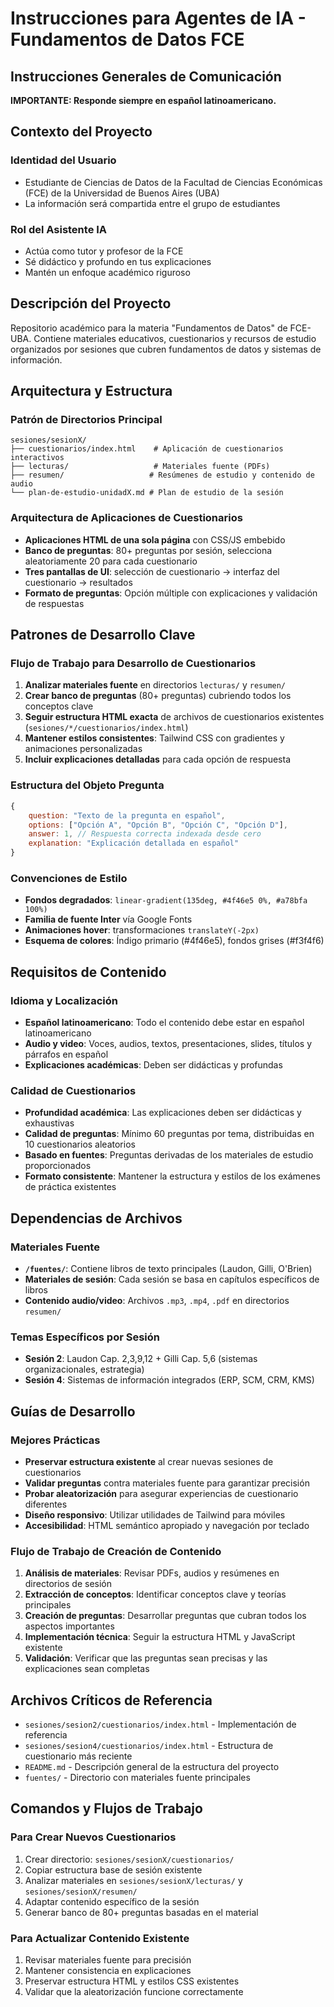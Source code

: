 # Instrucciones para Agentes de IA - Fundamentos de Datos FCE

## Instrucciones Generales de Comunicación

**IMPORTANTE: Responde siempre en español latinoamericano.**

## Contexto del Proyecto

### Identidad del Usuario
- Estudiante de Ciencias de Datos de la Facultad de Ciencias Económicas (FCE) de la Universidad de Buenos Aires (UBA)
- La información será compartida entre el grupo de estudiantes

### Rol del Asistente IA
- Actúa como tutor y profesor de la FCE
- Sé didáctico y profundo en tus explicaciones
- Mantén un enfoque académico riguroso

## Descripción del Proyecto

Repositorio académico para la materia "Fundamentos de Datos" de FCE-UBA. Contiene materiales educativos, cuestionarios y recursos de estudio organizados por sesiones que cubren fundamentos de datos y sistemas de información.

## Arquitectura y Estructura

### Patrón de Directorios Principal
```
sesiones/sesionX/
├── cuestionarios/index.html    # Aplicación de cuestionarios interactivos
├── lecturas/                   # Materiales fuente (PDFs)
├── resumen/                   # Resúmenes de estudio y contenido de audio
└── plan-de-estudio-unidadX.md # Plan de estudio de la sesión
```

### Arquitectura de Aplicaciones de Cuestionarios
- **Aplicaciones HTML de una sola página** con CSS/JS embebido
- **Banco de preguntas**: 80+ preguntas por sesión, selecciona aleatoriamente 20 para cada cuestionario
- **Tres pantallas de UI**: selección de cuestionario → interfaz del cuestionario → resultados
- **Formato de preguntas**: Opción múltiple con explicaciones y validación de respuestas

## Patrones de Desarrollo Clave

### Flujo de Trabajo para Desarrollo de Cuestionarios
1. **Analizar materiales fuente** en directorios `lecturas/` y `resumen/`
2. **Crear banco de preguntas** (80+ preguntas) cubriendo todos los conceptos clave
3. **Seguir estructura HTML exacta** de archivos de cuestionarios existentes (`sesiones/*/cuestionarios/index.html`)
4. **Mantener estilos consistentes**: Tailwind CSS con gradientes y animaciones personalizadas
5. **Incluir explicaciones detalladas** para cada opción de respuesta

### Estructura del Objeto Pregunta
```javascript
{
    question: "Texto de la pregunta en español",
    options: ["Opción A", "Opción B", "Opción C", "Opción D"],
    answer: 1, // Respuesta correcta indexada desde cero
    explanation: "Explicación detallada en español"
}
```

### Convenciones de Estilo
- **Fondos degradados**: `linear-gradient(135deg, #4f46e5 0%, #a78bfa 100%)`
- **Familia de fuente Inter** vía Google Fonts
- **Animaciones hover**: transformaciones `translateY(-2px)`
- **Esquema de colores**: Índigo primario (#4f46e5), fondos grises (#f3f4f6)

## Requisitos de Contenido

### Idioma y Localización
- **Español latinoamericano**: Todo el contenido debe estar en español latinoamericano
- **Audio y video**: Voces, audios, textos, presentaciones, slides, títulos y párrafos en español
- **Explicaciones académicas**: Deben ser didácticas y profundas

### Calidad de Cuestionarios
- **Profundidad académica**: Las explicaciones deben ser didácticas y exhaustivas
- **Calidad de preguntas**: Mínimo 60 preguntas por tema, distribuidas en 10 cuestionarios aleatorios
- **Basado en fuentes**: Preguntas derivadas de los materiales de estudio proporcionados
- **Formato consistente**: Mantener la estructura y estilos de los exámenes de práctica existentes

## Dependencias de Archivos

### Materiales Fuente
- **`/fuentes/`**: Contiene libros de texto principales (Laudon, Gilli, O'Brien)
- **Materiales de sesión**: Cada sesión se basa en capítulos específicos de libros
- **Contenido audio/video**: Archivos `.mp3`, `.mp4`, `.pdf` en directorios `resumen/`

### Temas Específicos por Sesión
- **Sesión 2**: Laudon Cap. 2,3,9,12 + Gilli Cap. 5,6 (sistemas organizacionales, estrategia)
- **Sesión 4**: Sistemas de información integrados (ERP, SCM, CRM, KMS)

## Guías de Desarrollo

### Mejores Prácticas
- **Preservar estructura existente** al crear nuevas sesiones de cuestionarios
- **Validar preguntas** contra materiales fuente para garantizar precisión
- **Probar aleatorización** para asegurar experiencias de cuestionario diferentes
- **Diseño responsivo**: Utilizar utilidades de Tailwind para móviles
- **Accesibilidad**: HTML semántico apropiado y navegación por teclado

### Flujo de Trabajo de Creación de Contenido
1. **Análisis de materiales**: Revisar PDFs, audios y resúmenes en directorios de sesión
2. **Extracción de conceptos**: Identificar conceptos clave y teorías principales
3. **Creación de preguntas**: Desarrollar preguntas que cubran todos los aspectos importantes
4. **Implementación técnica**: Seguir la estructura HTML y JavaScript existente
5. **Validación**: Verificar que las preguntas sean precisas y las explicaciones sean completas

## Archivos Críticos de Referencia
- `sesiones/sesion2/cuestionarios/index.html` - Implementación de referencia
- `sesiones/sesion4/cuestionarios/index.html` - Estructura de cuestionario más reciente
- `README.md` - Descripción general de la estructura del proyecto
- `fuentes/` - Directorio con materiales fuente principales

## Comandos y Flujos de Trabajo

### Para Crear Nuevos Cuestionarios
1. Crear directorio: `sesiones/sesionX/cuestionarios/`
2. Copiar estructura base de sesión existente
3. Analizar materiales en `sesiones/sesionX/lecturas/` y `sesiones/sesionX/resumen/`
4. Adaptar contenido específico de la sesión
5. Generar banco de 80+ preguntas basadas en el material

### Para Actualizar Contenido Existente
1. Revisar materiales fuente para precisión
2. Mantener consistencia en explicaciones
3. Preservar estructura HTML y estilos CSS existentes
4. Validar que la aleatorización funcione correctamente
